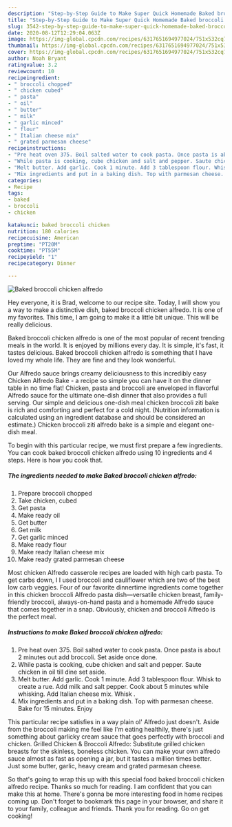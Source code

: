```yaml
---
description: "Step-by-Step Guide to Make Super Quick Homemade Baked broccoli chicken alfredo"
title: "Step-by-Step Guide to Make Super Quick Homemade Baked broccoli chicken alfredo"
slug: 3542-step-by-step-guide-to-make-super-quick-homemade-baked-broccoli-chicken-alfredo
date: 2020-08-12T12:29:04.063Z
image: https://img-global.cpcdn.com/recipes/6317651694977024/751x532cq70/baked-broccoli-chicken-alfredo-recipe-main-photo.jpg
thumbnail: https://img-global.cpcdn.com/recipes/6317651694977024/751x532cq70/baked-broccoli-chicken-alfredo-recipe-main-photo.jpg
cover: https://img-global.cpcdn.com/recipes/6317651694977024/751x532cq70/baked-broccoli-chicken-alfredo-recipe-main-photo.jpg
author: Noah Bryant
ratingvalue: 3.2
reviewcount: 10
recipeingredient:
- " broccoli chopped"
- " chicken cubed"
- " pasta"
- " oil"
- " butter"
- " milk"
- " garlic minced"
- " flour"
- " Italian cheese mix"
- " grated parmesan cheese"
recipeinstructions:
- "Pre heat oven 375. Boil salted water to cook pasta. Once pasta is about 2 minutes out add broccoli. Set aside once done."
- "While pasta is cooking, cube chicken and salt and pepper. Saute chicken in oil till dine set aside."
- "Melt butter. Add garlic. Cook 1 minute. Add 3 tablespoon flour. Whisk to create a rue. Add milk and salt pepper. Cook about 5 minutes while whisking. Add Italian cheese mix. Whisk ."
- "Mix ingredients and put in a baking dish. Top with parmesan cheese. Bake for 15 minutes. Enjoy"
categories:
- Recipe
tags:
- baked
- broccoli
- chicken

katakunci: baked broccoli chicken 
nutrition: 180 calories
recipecuisine: American
preptime: "PT20M"
cooktime: "PT55M"
recipeyield: "1"
recipecategory: Dinner

---
```



![Baked broccoli chicken alfredo](https://img-global.cpcdn.com/recipes/6317651694977024/751x532cq70/baked-broccoli-chicken-alfredo-recipe-main-photo.jpg)

Hey everyone, it is Brad, welcome to our recipe site. Today, I will show you a way to make a distinctive dish, baked broccoli chicken alfredo. It is one of my favorites. This time, I am going to make it a little bit unique. This will be really delicious.

Baked broccoli chicken alfredo is one of the most popular of recent trending meals in the world. It is enjoyed by millions every day. It is simple, it's fast, it tastes delicious. Baked broccoli chicken alfredo is something that I have loved my whole life. They are fine and they look wonderful.

Our Alfredo sauce brings creamy deliciousness to this incredibly easy Chicken Alfredo Bake - a recipe so simple you can have it on the dinner table in no time flat! Chicken, pasta and broccoli are enveloped in flavorful Alfredo sauce for the ultimate one-dish dinner that also provides a full serving. Our simple and delicious one-dish meal chicken broccoli ziti bake is rich and comforting and perfect for a cold night. (Nutrition information is calculated using an ingredient database and should be considered an estimate.) Chicken broccoli ziti alfredo bake is a simple and elegant one-dish meal.


To begin with this particular recipe, we must first prepare a few ingredients. You can cook baked broccoli chicken alfredo using 10 ingredients and 4 steps. Here is how you cook that.

<!--inarticleads1-->

##### The ingredients needed to make Baked broccoli chicken alfredo:

1. Prepare  broccoli chopped
1. Take  chicken, cubed
1. Get  pasta
1. Make ready  oil
1. Get  butter
1. Get  milk
1. Get  garlic minced
1. Make ready  flour
1. Make ready  Italian cheese mix
1. Make ready  grated parmesan cheese


Most chicken Alfredo casserole recipes are loaded with high carb pasta. To get carbs down, I I used broccoli and cauliflower which are two of the best low carb veggies. Four of our favorite dinnertime ingredients come together in this chicken broccoli Alfredo pasta dish—versatile chicken breast, family-friendly broccoli, always-on-hand pasta and a homemade Alfredo sauce that comes together in a snap. Obviously, chicken and broccoli Alfredo is the perfect meal. 

<!--inarticleads2-->

##### Instructions to make Baked broccoli chicken alfredo:

1. Pre heat oven 375. Boil salted water to cook pasta. Once pasta is about 2 minutes out add broccoli. Set aside once done.
1. While pasta is cooking, cube chicken and salt and pepper. Saute chicken in oil till dine set aside.
1. Melt butter. Add garlic. Cook 1 minute. Add 3 tablespoon flour. Whisk to create a rue. Add milk and salt pepper. Cook about 5 minutes while whisking. Add Italian cheese mix. Whisk .
1. Mix ingredients and put in a baking dish. Top with parmesan cheese. Bake for 15 minutes. Enjoy


This particular recipe satisfies in a way plain ol&#39; Alfredo just doesn&#39;t. Aside from the broccoli making me feel like I&#39;m eating healthily, there&#39;s just something about garlicky cream sauce that goes perfectly with broccoli and chicken. Grilled Chicken &amp; Broccoli Alfredo: Substitute grilled chicken breasts for the skinless, boneless chicken. You can make your own alfredo sauce almost as fast as opening a jar, but it tastes a million times better. Just some butter, garlic, heavy cream and grated parmesan cheese. 

So that's going to wrap this up with this special food baked broccoli chicken alfredo recipe. Thanks so much for reading. I am confident that you can make this at home. There's gonna be more interesting food in home recipes coming up. Don't forget to bookmark this page in your browser, and share it to your family, colleague and friends. Thank you for reading. Go on get cooking!
